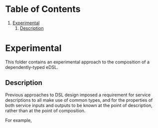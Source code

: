 
# Table of Contents

1.  [Experimental](#org154911d)
    1.  [Description](#org2d9bb95)


<a id="org154911d"></a>

# Experimental

This folder contains an experimental approach to the composition of a
dependently-typed eDSL.


<a id="org2d9bb95"></a>

## Description

Previous approaches to DSL design imposed a requirement for service descriptions
to all make use of common types, and for the properties of both service inputs
and outputs to be known at the point of description, rather than at the point of
composition.

For example,

